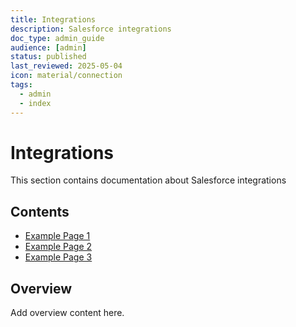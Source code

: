 ```yaml
---
title: Integrations
description: Salesforce integrations
doc_type: admin_guide
audience: [admin]
status: published
last_reviewed: 2025-05-04
icon: material/connection
tags:
  - admin
  - index
---
```


# Integrations

This section contains documentation about Salesforce integrations

## Contents

- [Example Page 1](#)
- [Example Page 2](#)
- [Example Page 3](#)

## Overview

Add overview content here.
